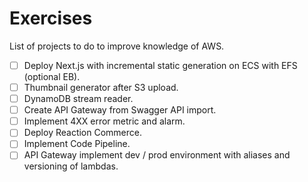 # Exercises

List of projects to do to improve knowledge of AWS.

- [ ] Deploy Next.js with incremental static generation on ECS with EFS (optional EB).
- [ ] Thumbnail generator after S3 upload.
- [ ] DynamoDB stream reader.
- [ ] Create API Gateway from Swagger API import.
- [ ] Implement 4XX error metric and alarm.
- [ ] Deploy Reaction Commerce.
- [ ] Implement Code Pipeline.
- [ ] API Gateway implement dev / prod environment with aliases and versioning of lambdas.
